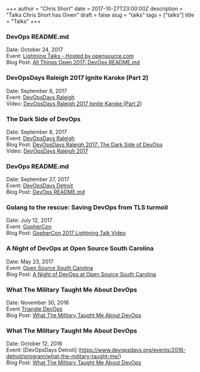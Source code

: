 +++
author = "Chris Short"
date = 2017-10-27T23:00:00Z
description = "Talks Chris Short has Given"
draft = false
slug = "talks"
tags = ["talks"]
title = "Talks"
+++

### DevOps README.md

Date: October 24, 2017  
Event: [Lightning Talks - Hosted by opensource.com](https://allthingsopen.org/lightning-talks-hosted-by-opensource-com/)  
Blog Post: [All Things Open 2017: DevOps README.md](/all-things-open-2017-devops-readme.md/)

### DevOpsDays Raleigh 2017 Ignite Karoke (Part 2)

Date: September 8, 2017  
Event: [DevOpsDays Raleigh](https://dodral2017.busyconf.com/schedule#day_597f51db67de73d3e8000210)  
Video: [DevOpsDays Raleigh 2017 Ignite Karoke (Part 2)](https://youtu.be/Pz2r2eDCR74)

### The Dark Side of DevOps

Date: September 8, 2017  
Event: [DevOpsDays Raleigh](https://dodral2017.busyconf.com/schedule#day_597f51db67de73d3e8000210)  
Blog Post: [DevOpsDays Raleigh 2017: The Dark Side of DevOps](/devopsdays-raleigh-2017-the-dark-side-of-devops/)  
Video: [DevOpsDays Raleigh 2017](/video-devopsdays-raleigh-2017/)

### DevOps README.md

Date: September 27, 2017  
Event: [DevOpsDays Detroit](https://www.devopsdays.org/events/2017-detroit/program/continous-learning/)  
Blog Post: [DevOps README.md](/devops-readme.md/)

### Golang to the rescue: Saving DevOps from TLS turmoil

Date: July 12, 2017  
Event: [GopherCon](https://gophercon.com)  
Blog Post: [GopherCon 2017 Lightning Talk Video](/gophercon-2017-lightning-talk-video/)

### A Night of DevOps at Open Source South Carolina

Date: May 23, 2017  
Event: [Open Source South Carolina](https://www.meetup.com/Open-Source-South-Carolina/events/239747095/)  
Blog Post: [A Night of DevOps at Open Source South Carolina](/a-night-of-devops-at-open-source-south-carolina/)

### What The Military Taught Me About DevOps

Date: November 30, 2016  
Event [Triangle DevOps](https://www.meetup.com/Triangle-DevOps/events/235751024/)  
Blog Post: [What The Military Taught Me About DevOps](/triangle-devops-what-the-military-taught-me-about-devops/)

### What The Military Taught Me About DevOps

Date: October 12, 2016  
Event: [DevOpsDays Detroit]  (https://www.devopsdays.org/events/2016-detroit/program/what-the-military-taught-me/)  
Blog Post: [What The Military Taught Me About DevOps](/what-the-military-taught-me-about-devops/)